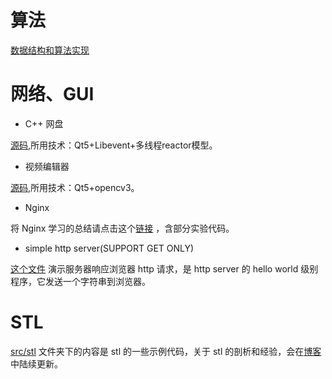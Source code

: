 # 算法

[数据结构和算法实现](https://github.com/hanxinle/XAlgorithm)

# 网络、GUI

* C++ 网盘

[源码](https://github.com/hanxinle/XCloud-Disk),所用技术：Qt5+Libevent+多线程reactor模型。

* 视频编辑器

[源码](https://github.com/hanxinle/XVideoEditor),所用技术：Qt5+opencv3。

* Nginx

将 Nginx 学习的总结请点击这个[链接](https://github.com/hanxinle/X-Nginx) ，含部分实验代码。


* simple http server(SUPPORT GET ONLY)

[这个文件](./src/simple_http_server/server1_response_browser.cpp) 演示服务器响应浏览器 http 请求，是 http server 的 hello world 级别程序，它发送一个字符串到浏览器。

# STL

[src/stl](./src/stl/) 文件夹下的内容是 stl 的一些示例代码，关于 stl 的剖析和经验，会在[博客](https://hanxinle.github.io)中陆续更新。